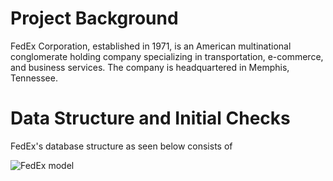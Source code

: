 # Project Background

FedEx Corporation, established in 1971, is an American multinational conglomerate holding company specializing in transportation, e-commerce, and business services. The company is headquartered in Memphis, Tennessee.

# Data Structure and Initial Checks

FedEx's database structure as seen below consists of 

![FedEx model](https://github.com/user-attachments/assets/592ddce2-b190-4be0-b5be-4e5641c761ff)
